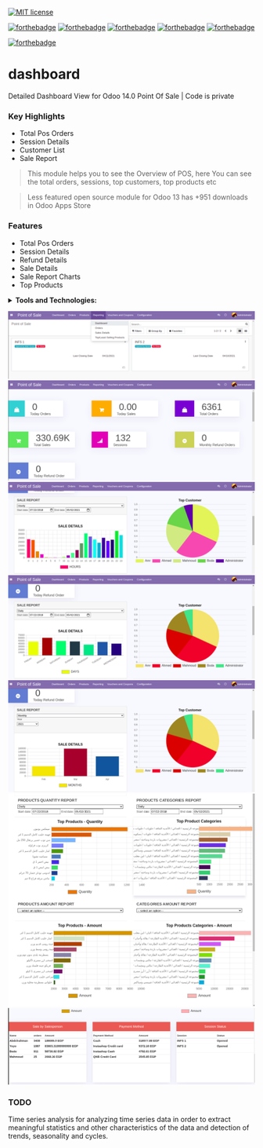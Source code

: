 [![MIT license](https://img.shields.io/badge/License-MIT-blue.svg)](https://github.com/Abdulrahmannaser/dashboard/blob/main/LICENSE)

[![forthebadge](https://forthebadge.com/images/badges/made-with-javascript.svg)](#)
[![forthebadge](https://forthebadge.com/images/badges/made-with-python.svg)](#)
[![forthebadge](https://forthebadge.com/images/badges/uses-html.svg)](#)
[![forthebadge](https://forthebadge.com/images/badges/uses-css.svg)](#)
[![forthebadge](https://forthebadge.com/images/badges/0-percent-optimized.svg)](#)

[![forthebadge](https://forthebadge.com/images/badges/works-on-my-machine.svg)](#)

# dashboard
Detailed Dashboard View for Odoo 14.0 Point Of Sale | Code is private

### Key Highlights
-  Total Pos Orders
- Session Details
- Customer List
- Sale Report

> This module helps you to see the Overview of POS, here You can see the total orders, sessions, top customers, top products etc

> Less featured open source module for Odoo 13 has +951 downloads in Odoo Apps Store

### Features
- Total Pos Orders
- Session Details
- Refund Details
- Sale Details
- Sale Report Charts
- Top Products

 <details align="center">
    <summary align="left"><strong>Tools and Technologies:</strong></summary>
     <table align="center">
         <tr align="center">
             <td  align = "center"><img src="https://i.ibb.co/cgG06tB/icons8-python-50.png" width=50px/><br>Python</td>
             <td  align = "center"><img src="https://i.ibb.co/dfsZ4xg/icons8-postgresql-50.png" width=50px/><br>Postgresql</td>
             <td  align = "center"><img src="https://i.ibb.co/ZGDPM0t/xml.png" width=50px/><br>XML-RPC</td>
             <td  align = "center"><img src="https://i.ibb.co/WFX56GR/icons8-html-filetype-50.png" width=50px/><br>HTML</td>
             <td  align = "center"><img src="https://i.ibb.co/KbzNs5K/icons8-css-filetype-50.png" width=50px/><br>CSS</td>
             <td  align = "center"><img src="https://i.ibb.co/x6k2XfJ/icons8-javascript-50.png" width=50px/><br>JavaScript</td>
             <td  align = "center"><img src="https://i.ibb.co/sqH2kB9/chart-js.png" width=50px/><br>Chart.js</td>
         </tr>    
    </table>
</details>

![1](screenshots/1.png)
![2](screenshots/2.png)
![3](screenshots/3.png)
![4](screenshots/4.png)
![5](screenshots/5.png)
![7](screenshots/7.png)
![6](screenshots/6.png)

### TODO
Time series analysis for analyzing time series data in order to extract meaningful statistics and other characteristics of the data and detection of trends, seasonality and cycles.

